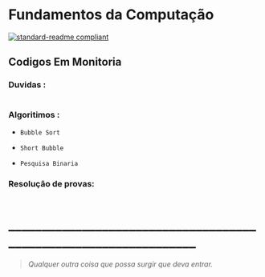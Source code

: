 # Fundamentos da Computação
[![standard-readme compliant](https://img.shields.io/badge/standard--readme-OK-green.svg?style=flat-square)](https://github.com/RichardLitt/standard-readme)



## Codigos Em Monitoria


###    Duvidas :

```

```

###   Algoritimos :

- `Bubble Sort`

- `Short Bubble`

- `Pesquisa Binaria`


###   Resolução de provas:
```

```
# _________________________________________________________________

>*Qualquer outra coisa que possa surgir que deva entrar.*
